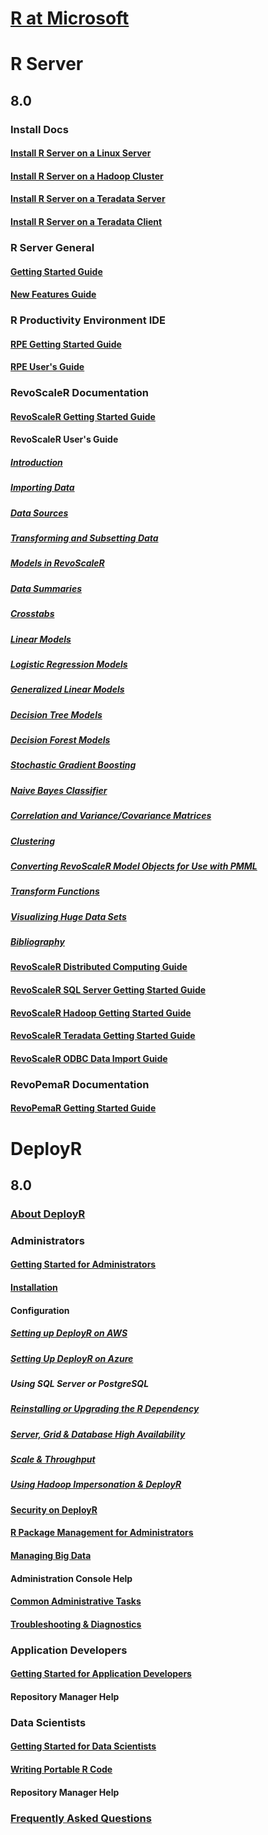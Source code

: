 # [R at Microsoft](index.md)
# R Server
## 8.0
### Install Docs
#### [Install R Server on a Linux Server](rserver/8.0/rserver-install-linux-server.md)
#### [Install R Server on a Hadoop Cluster](rserver/8.0/rserver-install-hadoop.md)
#### [Install R Server on a Teradata Server](rserver/8.0/rserver-install-teradata-server.md)
#### [Install R Server on a Teradata Client](rserver/8.0/rserver-install-teradata-client.md)
### R Server General
#### [Getting Started Guide](rserver/8.0/rserver-getting-started.md)
#### [New Features Guide](rserver/8.0/rserver-new-features.md)
### R Productivity Environment IDE
#### [RPE Getting Started Guide](rserver/8.0/RevoRPE_Getting_Started.md)
#### [RPE User's Guide](rserver/8.0/RevoRPE_Users_Guide.md)
### RevoScaleR Documentation
#### [RevoScaleR Getting Started Guide](rserver/8.0/rserver-scaler-getting-started.md)
#### RevoScaleR User's Guide
##### [Introduction](rserver/8.0/rserver-scaler-user-guide-1-introduction.md)
##### [Importing Data](rserver/8.0/rserver-scaler-user-guide-2-data-import.md)
##### [Data Sources](rserver/8.0/rserver-scaler-user-guide-3-data-source.md)
##### [Transforming and Subsetting Data](rserver/8.0/rserver-scaler-user-guide-4-data-transform.md)
##### [Models in RevoScaleR](rserver/8.0/rserver-scaler-user-guide-5-models.md)
##### [Data Summaries](rserver/8.0/rserver-scaler-user-guide-6-data-summaries.md)
##### [Crosstabs](rserver/8.0/rserver-scaler-user-guide-7-crosstabs.md)
##### [Linear Models](rserver/8.0/rserver-scaler-user-guide-8-linear-model.md)
##### [Logistic Regression Models](rserver/8.0/rserver-scaler-user-guide-9-logistic-regression.md)
##### [Generalized Linear Models](rserver/8.0/rserver-scaler-user-guide-10-generalized-linear-model.md)
##### [Decision Tree Models](rserver/8.0/rserver-scaler-user-guide-11-decision-tree.md)
##### [Decision Forest Models](rserver/8.0/rserver-scaler-user-guide-12-decision-forest.md)
##### [Stochastic Gradient Boosting](rserver/8.0/rserver-scaler-user-guide-13-boosting.md)
##### [Naive Bayes Classifier](rserver/8.0/rserver-scaler-user-guide-14-naive-bayes.md)
##### [Correlation and Variance/Covariance Matrices](rserver/8.0/rserver-scaler-user-guide-15-covcor.md)
##### [Clustering](rserver/8.0/rserver-scaler-user-guide-16-cluster.md)
##### [Converting RevoScaleR Model Objects for Use with PMML](rserver/8.0/rserver-scaler-user-guide-17-pmml.md)
##### [Transform Functions](rserver/8.0/rserver-scaler-user-guide-18-transform-functions.md)
##### [Visualizing Huge Data Sets](rserver/8.0/rserver-scaler-user-guide-19-visualize-huge-data-sets.md)
##### [Bibliography](rserver/8.0/rserver-scaler-user-guide-20-bibliography.md)
#### [RevoScaleR Distributed Computing Guide](rserver/8.0/rserver-scaler-distributed-computing.md)
#### [RevoScaleR SQL Server Getting Started Guide](rserver/8.0/rserver-scaler-sql-server-getting-started.md)
#### [RevoScaleR Hadoop Getting Started Guide](rserver/8.0/rserver-scaler-hadoop-getting-started.md)
#### [RevoScaleR Teradata Getting Started Guide](rserver/8.0/rserver-scaler-teradata-getting-started.md)
#### [RevoScaleR ODBC Data Import Guide](rserver/8.0/rserver-scaler-odbc.md)
### RevoPemaR Documentation
#### [RevoPemaR Getting Started Guide](rserver/8.0/rserver-pemar-getting-started.md)
# DeployR
## 8.0
### [About DeployR](deployr/8.0/deployr-about.md)
### Administrators
#### [Getting Started for Administrators](deployr/8.0/deployr-get-started-administrators.md)
#### [Installation](deployr/8.0/deployr-installing-configuring.md)
#### Configuration
##### [Setting up DeployR on AWS](deployr/8.0/deployr-aws-setup.md)
##### [Setting Up DeployR on Azure](deployr/8.0/deployr-enabling-azure.md)
##### Using SQL Server or PostgreSQL
##### [Reinstalling or Upgrading the R Dependency ](deployr/8.0/deployr-reinstalling.md)
##### [Server, Grid & Database High Availability](deployr/8.0/deployr-server-grid-database-high-availablitiy.md)
##### [Scale & Throughput](deployr/8.0/deployr-scale-throughput.md)
##### [Using Hadoop Impersonation & DeployR](deployr/8.0/deployr-deployr-hadoop-impersonation.md)
#### [Security on DeployR](deployr/8.0/deployr-security-guide.md)
#### [R Package Management for Administrators](deployr/8.0/deployr-package-management.md)
#### [Managing Big Data](deployr/8.0/deployr-admin-manage-big-data.md)
#### Administration Console Help
#### [Common Administrative Tasks](deployr/8.0/deployr-common-administration-tasks.md)
#### [Troubleshooting & Diagnostics](deployr/8.0/deployr-diagnostic-testing-troubleshooting.md)
### Application Developers
#### [Getting Started for Application Developers](deployr/8.0/deployr-get-started-application-developers.md)
#### Repository Manager Help
### Data Scientists
#### [Getting Started for Data Scientists](deployr/8.0/deployr-get-started-data-scientists.md)
#### [Writing Portable R Code](deployr/8.0/deployr-writing-portable-r-code.md)
#### Repository Manager Help
### [Frequently Asked Questions](deployr/8.0/deployr-faq.md)
